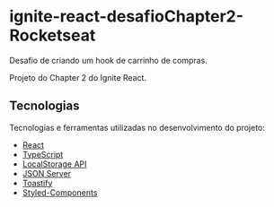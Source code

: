 # ignite-react-desafioChapter2-Rocketseat
Desafio de criando um hook de carrinho de compras.

Projeto do Chapter 2 do Ignite React.
 
 ## Tecnologias

Tecnologias e ferramentas utilizadas no desenvolvimento do projeto:

- [React](https://reactjs.org/)
- [TypeScript](https://www.typescriptlang.org/)
- [LocalStorage API](https://developer.mozilla.org/pt-BR/docs/Web/API/Window/localStorage)
- [JSON Server](https://www.npmjs.com/package/json-server)
- [Toastify](https://fkhadra.github.io/react-toastify/introduction)
- [Styled-Components](https://styled-components.com/docs)

<br>
